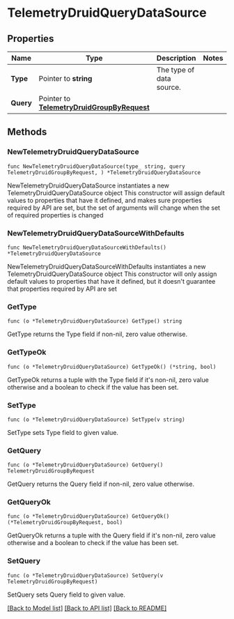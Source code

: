 # TelemetryDruidQueryDataSource

## Properties

Name | Type | Description | Notes
------------ | ------------- | ------------- | -------------
**Type** | Pointer to **string** | The type of data source. | 
**Query** | Pointer to [**TelemetryDruidGroupByRequest**](TelemetryDruidGroupByRequest.md) |  | 

## Methods

### NewTelemetryDruidQueryDataSource

`func NewTelemetryDruidQueryDataSource(type_ string, query TelemetryDruidGroupByRequest, ) *TelemetryDruidQueryDataSource`

NewTelemetryDruidQueryDataSource instantiates a new TelemetryDruidQueryDataSource object
This constructor will assign default values to properties that have it defined,
and makes sure properties required by API are set, but the set of arguments
will change when the set of required properties is changed

### NewTelemetryDruidQueryDataSourceWithDefaults

`func NewTelemetryDruidQueryDataSourceWithDefaults() *TelemetryDruidQueryDataSource`

NewTelemetryDruidQueryDataSourceWithDefaults instantiates a new TelemetryDruidQueryDataSource object
This constructor will only assign default values to properties that have it defined,
but it doesn't guarantee that properties required by API are set

### GetType

`func (o *TelemetryDruidQueryDataSource) GetType() string`

GetType returns the Type field if non-nil, zero value otherwise.

### GetTypeOk

`func (o *TelemetryDruidQueryDataSource) GetTypeOk() (*string, bool)`

GetTypeOk returns a tuple with the Type field if it's non-nil, zero value otherwise
and a boolean to check if the value has been set.

### SetType

`func (o *TelemetryDruidQueryDataSource) SetType(v string)`

SetType sets Type field to given value.


### GetQuery

`func (o *TelemetryDruidQueryDataSource) GetQuery() TelemetryDruidGroupByRequest`

GetQuery returns the Query field if non-nil, zero value otherwise.

### GetQueryOk

`func (o *TelemetryDruidQueryDataSource) GetQueryOk() (*TelemetryDruidGroupByRequest, bool)`

GetQueryOk returns a tuple with the Query field if it's non-nil, zero value otherwise
and a boolean to check if the value has been set.

### SetQuery

`func (o *TelemetryDruidQueryDataSource) SetQuery(v TelemetryDruidGroupByRequest)`

SetQuery sets Query field to given value.



[[Back to Model list]](../README.md#documentation-for-models) [[Back to API list]](../README.md#documentation-for-api-endpoints) [[Back to README]](../README.md)


